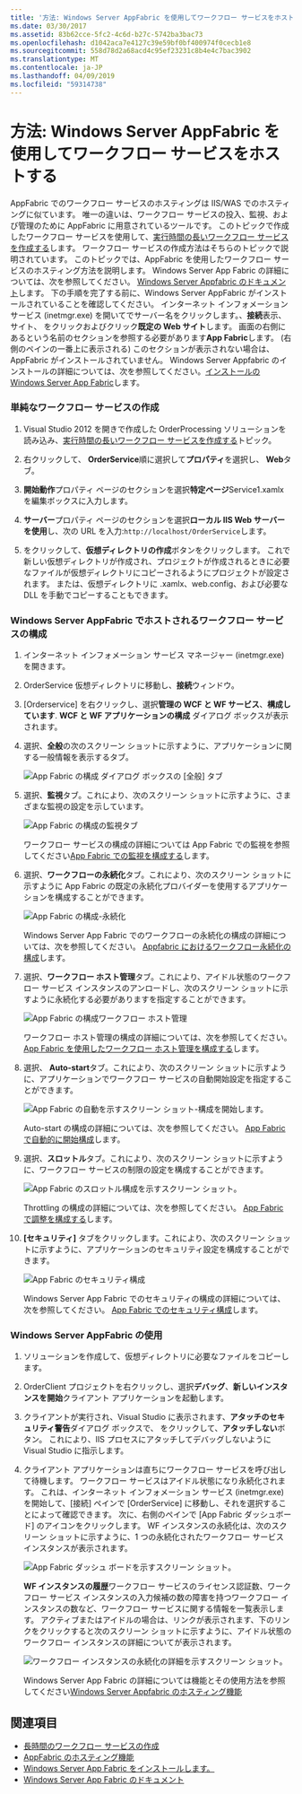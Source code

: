 ```yaml
---
title: '方法: Windows Server AppFabric を使用してワークフロー サービスをホストする'
ms.date: 03/30/2017
ms.assetid: 83b62cce-5fc2-4c6d-b27c-5742ba3bac73
ms.openlocfilehash: d1042aca7e4127c39e59bf0bf400974f0cecb1e8
ms.sourcegitcommit: 558d78d2a68acd4c95ef23231c8b4e4c7bac3902
ms.translationtype: MT
ms.contentlocale: ja-JP
ms.lasthandoff: 04/09/2019
ms.locfileid: "59314738"
---
```

# <a name="how-to-host-a-workflow-service-with-windows-server-app-fabric"></a>方法: Windows Server AppFabric を使用してワークフロー サービスをホストする
AppFabric でのワークフロー サービスのホスティングは IIS/WAS でのホスティングに似ています。 唯一の違いは、ワークフロー サービスの投入、監視、および管理のために AppFabric に用意されているツールです。 このトピックで作成したワークフロー サービスを使用して、[実行時間の長いワークフロー サービスを作成する](../../../../docs/framework/wcf/feature-details/creating-a-long-running-workflow-service.md)します。 ワークフロー サービスの作成方法はそちらのトピックで説明されています。 このトピックでは、AppFabric を使用したワークフロー サービスのホスティング方法を説明します。 Windows Server App Fabric の詳細については、次を参照してください。 [Windows Server Appfabric のドキュメント](https://go.microsoft.com/fwlink/?LinkID=193037&clcid=0x409)します。 下の手順を完了する前に、Windows Server AppFabric がインストールされていることを確認してください。  インターネット インフォメーション サービス (inetmgr.exe) を開いてでサーバー名をクリックします。、**接続**表示、サイト、 をクリックおよびクリック**既定の Web サイト**します。 画面の右側にあるという名前のセクションを参照する必要があります**App Fabric**します。 (右側のペインの一番上に表示される) このセクションが表示されない場合は、AppFabric がインストールされていません。 Windows Server Appfabric のインストールの詳細については、次を参照してください。[インストールの Windows Server App Fabric](https://go.microsoft.com/fwlink/?LinkId=193136)します。  
  
### <a name="creating-a-simple-workflow-service"></a>単純なワークフロー サービスの作成  
  
1. Visual Studio 2012 を開きで作成した OrderProcessing ソリューションを読み込み、[実行時間の長いワークフロー サービスを作成する](../../../../docs/framework/wcf/feature-details/creating-a-long-running-workflow-service.md)トピック。  
  
2. 右クリックして、 **OrderService**順に選択して**プロパティ**を選択し、 **Web**タブ。  
  
3. **開始動作**プロパティ ページのセクションを選択**特定ページ**Service1.xamlx を編集ボックスに入力します。  
  
4. **サーバー**プロパティ ページのセクションを選択**ローカル IIS Web サーバーを使用**し、次の URL を入力:`http://localhost/OrderService`します。  
  
5. をクリックして、**仮想ディレクトリの作成**ボタンをクリックします。 これで新しい仮想ディレクトリが作成され、プロジェクトが作成されるときに必要なファイルが仮想ディレクトリにコピーされるようにプロジェクトが設定されます。  または、仮想ディレクトリに .xamlx、web.config、および必要な DLL を手動でコピーすることもできます。  
  
### <a name="configuring-a-workflow-service-hosted-in-windows-server-app-fabric"></a>Windows Server AppFabric でホストされるワークフロー サービスの構成  
  
1. インターネット インフォメーション サービス マネージャー (inetmgr.exe) を開きます。  
  
2. OrderService 仮想ディレクトリに移動し、**接続**ウィンドウ。  
  
3. [Orderservice] を右クリックし、選択**管理の WCF と WF サービス**、**構成しています**. **WCF と WF アプリケーションの構成** ダイアログ ボックスが表示されます。  
  
4. 選択、**全般**の次のスクリーン ショットに示すように、アプリケーションに関する一般情報を表示するタブ。  
  
     ![App Fabric の構成 ダイアログ ボックスの [全般] タブ](../../../../docs/framework/wcf/feature-details/media/appfabricconfiguration-general.gif "AppFabricConfiguration-全般")  
  
5. 選択、**監視**タブ。これにより、次のスクリーン ショットに示すように、さまざまな監視の設定を示しています。  
  
     ![App Fabric の構成の監視タブ](../../../../docs/framework/wcf/feature-details/media/appfabricconfiguration-monitoring.gif "AppFabricConfiguration 監視")  
  
     ワークフロー サービスの構成の詳細については App Fabric での監視を参照してください[App Fabric での監視を構成する](https://go.microsoft.com/fwlink/?LinkId=193153)します。  
  
6. 選択、**ワークフローの永続化**タブ。これにより、次のスクリーン ショットに示すように App Fabric の既定の永続化プロバイダーを使用するアプリケーションを構成することができます。  
  
     ![App Fabric の構成&#45;永続化](../../../../docs/framework/wcf/feature-details/media/appfabricconfiguration-persistence.gif "AppFabricConfiguration 永続化")  
  
     Windows Server App Fabric でのワークフローの永続化の構成の詳細については、次を参照してください。 [Appfabric におけるワークフロー永続化の構成](https://go.microsoft.com/fwlink/?LinkId=193148)します。  
  
7. 選択、**ワークフロー ホスト管理**タブ。これにより、アイドル状態のワークフロー サービス インスタンスのアンロードし、次のスクリーン ショットに示すように永続化する必要がありますを指定することができます。  
  
     ![App Fabric の構成ワークフロー ホスト管理](../../../../docs/framework/wcf/feature-details/media/appfabricconfiguration-management.gif "AppFabricConfiguration 管理")  
  
     ワークフロー ホスト管理の構成の詳細については、次を参照してください。 [App Fabric を使用したワークフロー ホスト管理を構成する](https://go.microsoft.com/fwlink/?LinkId=193151)します。  
  
8. 選択、 **Auto-start**タブ。これにより、次のスクリーン ショットに示すように、アプリケーションでワークフロー サービスの自動開始設定を指定することができます。  
  
     ![App Fabric の自動を示すスクリーン ショット&#45;構成を開始します。](./media/how-to-host-a-workflow-service-with-windows-server-app-fabric/app-fabric-auto-start-configuration.gif)  
  
     Auto-start の構成の詳細については、次を参照してください。 [App Fabric で自動的に開始構成](https://go.microsoft.com/fwlink/?LinkId=193150)します。  
  
9. 選択、**スロットル**タブ。これにより、次のスクリーン ショットに示すように、ワークフロー サービスの制限の設定を構成することができます。  
  
     ![App Fabric のスロットル構成を示すスクリーン ショット。](./media/how-to-host-a-workflow-service-with-windows-server-app-fabric/app-fabric-throttling-configuration.gif)  
  
     Throttling の構成の詳細については、次を参照してください。 [App Fabric で調整を構成する](https://go.microsoft.com/fwlink/?LinkId=193149)します。  
  
10. **[セキュリティ]** タブをクリックします。これにより、次のスクリーン ショットに示すように、アプリケーションのセキュリティ設定を構成することができます。  
  
     ![App Fabric のセキュリティ構成](../../../../docs/framework/wcf/feature-details/media/appfabricconfiguration-security.gif "AppFabricConfiguration セキュリティ")  
  
     Windows Server App Fabric でのセキュリティの構成の詳細については、次を参照してください。 [App Fabric でのセキュリティ構成](https://go.microsoft.com/fwlink/?LinkId=193152)します。  
  
### <a name="using-windows-server-app-fabric"></a>Windows Server AppFabric の使用  
  
1. ソリューションを作成して、仮想ディレクトリに必要なファイルをコピーします。  
  
2. OrderClient プロジェクトを右クリックし、選択**デバッグ**、**新しいインスタンスを開始**クライアント アプリケーションを起動します。  
  
3. クライアントが実行され、Visual Studio に表示されます、**アタッチのセキュリティ警告**ダイアログ ボックスで、 をクリックして、**アタッチしない**ボタン。 これにより、IIS プロセスにアタッチしてデバッグしないように Visual Studio に指示します。  
  
4. クライアント アプリケーションは直ちにワークフロー サービスを呼び出して待機します。 ワークフロー サービスはアイドル状態になり永続化されます。 これは、インターネット インフォメーション サービス (inetmgr.exe) を開始して、[接続] ペインで [OrderService] に移動し、それを選択することによって確認できます。 次に、右側のペインで [App Fabric ダッシュボード] のアイコンをクリックします。 WF インスタンスの永続化は、次のスクリーン ショットに示すように、1 つの永続化されたワークフロー サービス インスタンスが表示されます。  
  
     ![App Fabric ダッシュ ボードを示すスクリーン ショット。](./media/how-to-host-a-workflow-service-with-windows-server-app-fabric/app-fabric-dashboard.gif)  
  
     **WF インスタンスの履歴**ワークフロー サービスのライセンス認証数、ワークフロー サービス インスタンスの入力候補の数の障害を持つワークフロー インスタンスの数など、ワークフロー サービスに関する情報を一覧表示します。 アクティブまたはアイドルの場合は、リンクが表示されます、下のリンクをクリックすると次のスクリーン ショットに示すように、アイドル状態のワークフロー インスタンスの詳細についてが表示されます。  
  
     ![ワークフロー インスタンスの永続化の詳細を示すスクリーン ショット。](./media/how-to-host-a-workflow-service-with-windows-server-app-fabric/persisted-workflow-instance-detail.gif)  
  
     Windows Server App Fabric の詳細については機能とその使用方法を参照してください[Windows Server Appfabric のホスティング機能](https://go.microsoft.com/fwlink/?LinkID=193143&clcid=0x409)  
  
## <a name="see-also"></a>関連項目

- [長時間のワークフロー サービスの作成](../../../../docs/framework/wcf/feature-details/creating-a-long-running-workflow-service.md)
- [AppFabric のホスティング機能](https://go.microsoft.com/fwlink/?LinkId=193143)
- [Windows Server App Fabric をインストールします。](https://go.microsoft.com/fwlink/?LinkId=193136)
- [Windows Server App Fabric のドキュメント](https://go.microsoft.com/fwlink/?LinkID=193037&clcid=0x409)

